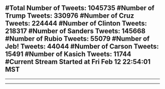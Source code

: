 #Total Number of Tweets: 1045735 
#Number of Trump Tweets: 330976
#Number of Cruz Tweets: 224444
#Number of Clinton Tweets: 218317
#Number of Sanders Tweets: 145668
#Number of Rubio Tweets: 55079
#Number of Jeb! Tweets: 44044
#Number of Carson Tweets: 15491
#Number of Kasich Tweets: 11744
#Current Stream Started at Fri Feb 12 22:54:01 MST
---
---
---
